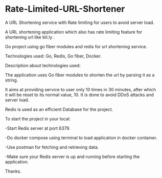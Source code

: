 # Rate-Limited-URL-Shortener
A URL Shortening service with Rate limiting for users to avoid server load.

A URL shortening application which also has rate limiting feature for shortening url like bit.ly .

Go project using go fiber modules and redis for url shortening service.

Technologies used: Go, Redis, Go fiber, Docker.

Description about technologies used:

The application uses Go fiber modules to shorten the url by parsing it as a string.

It aims at providing service to user only 10 times in 30 minutes, after which it will be reset to its normal value, 10. It is done to avoid DDoS attacks and server load.

Redis is used as an efficient Database for the project.

To start the project in your local:

-Start Redis server at port 6379.

-Do docker compose using terminal to load application in docker container.

-Use postman for fetching and retrieving data.

-Make sure your Redis server is up and running before starting the application.

Thanks.

